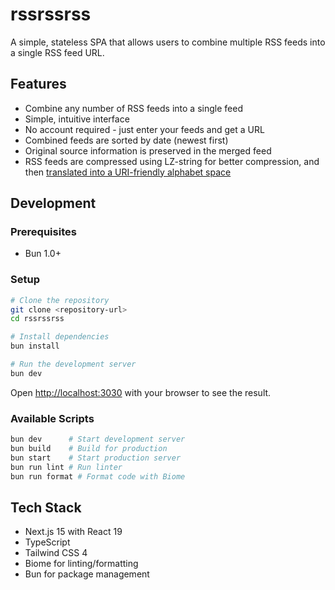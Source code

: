 # rssrssrss

A simple, stateless SPA that allows users to combine multiple RSS feeds into a single RSS feed URL.

## Features

- Combine any number of RSS feeds into a single feed
- Simple, intuitive interface
- No account required - just enter your feeds and get a URL
- Combined feeds are sorted by date (newest first)
- Original source information is preserved in the merged feed
- RSS feeds are compressed using LZ-string for better compression, and then [translated into a URI-friendly alphabet space](https://github.com/pieroxy/lz-string/blob/master/src/encodedURIComponent/compressToEncodedURIComponent.ts)

## Development

### Prerequisites

- Bun 1.0+

### Setup

```bash
# Clone the repository
git clone <repository-url>
cd rssrssrss

# Install dependencies
bun install

# Run the development server
bun dev
```

Open [http://localhost:3030](http://localhost:3030) with your browser to see the result.

### Available Scripts

```bash
bun dev      # Start development server
bun build    # Build for production
bun start    # Start production server
bun run lint # Run linter
bun run format # Format code with Biome
```

## Tech Stack

- Next.js 15 with React 19
- TypeScript
- Tailwind CSS 4
- Biome for linting/formatting
- Bun for package management
